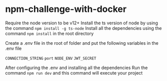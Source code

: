 # npm-challenge-with-docker

Require the node version to be v12+
Install the ts version of node by using the command `npm install -g ts-node`
Install all the dependencies using the command `npm install` in the root directory

Create a .env file in the root of folder and put the following variables in the .env file

`CONNECTION_STRING`
`port`
`NODE_ENV`
`JWT_SECRET`

After configuring the .env and installing all the dependencies 
Run the command `npm run dev` and this command will execute your project
